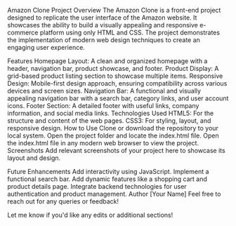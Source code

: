Amazon Clone
Project Overview
The Amazon Clone is a front-end project designed to replicate the user interface of the Amazon website. It showcases the ability to build a visually appealing and responsive e-commerce platform using only HTML and CSS. The project demonstrates the implementation of modern web design techniques to create an engaging user experience.

Features
Homepage Layout: A clean and organized homepage with a header, navigation bar, product showcase, and footer.
Product Display: A grid-based product listing section to showcase multiple items.
Responsive Design: Mobile-first design approach, ensuring compatibility across various devices and screen sizes.
Navigation Bar: A functional and visually appealing navigation bar with a search bar, category links, and user account icons.
Footer Section: A detailed footer with useful links, company information, and social media links.
Technologies Used
HTML5: For the structure and content of the web pages.
CSS3: For styling, layout, and responsive design.
How to Use
Clone or download the repository to your local system.
Open the project folder and locate the index.html file.
Open the index.html file in any modern web browser to view the project.
Screenshots
Add relevant screenshots of your project here to showcase its layout and design.

Future Enhancements
Add interactivity using JavaScript.
Implement a functional search bar.
Add dynamic features like a shopping cart and product details page.
Integrate backend technologies for user authentication and product management.
Author
[Your Name]
Feel free to reach out for any queries or feedback!

Let me know if you'd like any edits or additional sections!
